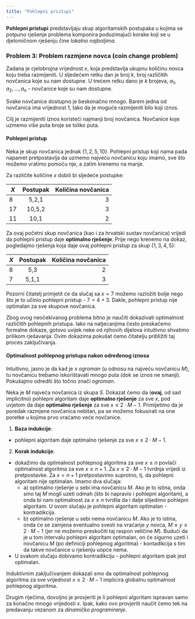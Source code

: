 ```yaml
---
title: "Pohlepni pristupi" 
---
```


**Pohlepni pristupi** predstavljaju skup algoritamskih postupaka u kojima se potpuno rješenje problema
komponira poduzimajući korake koji se u djelomičnom rješenju čine *lokalno najboljima*.

### Problem 3: Problem razmjene novca (coin change problem)

Zadana je cjelobrojna vrijednost $x$, koja predstavlja ukupnu količinu novca koju treba razmijeniti.
U sljedećem retku dan je broj $k$, broj različitih novčanica koje su nam dostupne.
U trećem retku dano je $k$ brojeva, $a_1, a_2, ..., a_n$ - novčanice koje su nam dostupne.

Svake novčanice dostupno je beskonačno mnogo. Barem jedna od novčanica ima vrijednost $1$,
tako da je moguće razmijeniti bilo koji iznos.

Cilj je razmijeniti iznos koristeći najmanji broj novčanica. Novčanice koje uzmemo više puta
broje se toliko puta.

#### Pohlepni pristup

Neka je skup novčanica jednak $\{1,2,5,10\}$.
Pohlepni pristup koji nama pada napamet pretpostavlja da uzmemo najveću novčanicu koju imamo,
sve što možemo vratimo pomoću nje, a zatim krenemo na manje.

Za različite količine $x$ dobili bi sljedeće postupke:

| $X$           |      Postupak   |  Količina novčanica   |
| ------------- | :-----------:   | -----: |
| 8   | 5,2,1 | 3  |
| 17   |   10,5,2     |   3  |
| 11      |     10,1       |    2  |

Za ovaj početni skup novčanica (kao i za hrvatski sustav novčanica) vrijedi da
pohlepni pristup daje **optimalno rješenje**. Prije nego krenemo na dokaz,
pogledajmo rješenja koja daje ovaj pohlepni pristup za skup $\{1,3,4,5\}$: 

| $X$           |      Postupak   |  Količina novčanica   |
| ------------- | :-----------:   | -----: |
| 8             | 5,3 | 2  |
| 7      |     5,1,1       |    3  |

Pozorni čitatelj primjetit će da slučaj sa $x=7$ možemo razložiti bolje nego što
je to učinio pohlepni pristup - $7 = 4 + 3$. Dakle, pohlepni pristup nije optimalan
za sve skupove novčanica. 

Zbog ovog neočekivanog problema bitno je naučiti
dokazivati optimalnost različitih pohlepnih pristupa.
Iako na natjecanjima često preskačemo formalne dokaze,
gotovo uvijek neke od njihovih dijelova intuitivno shvatimo prilikom rješavanja.
Ovim dokazima pokušat ćemo čitatelju približiti taj proces zaključivanja.

#### Optimalnost pohlepnog pristupa nakon određenog iznosa

Intuitivno, jasno je da kad je $x$ *ogroman* (u odnosu na najveću novčanicu $M$),
tu novčanicu trebamo iskorištavati mnogo puta (dok se iznos ne smanji).
Pokušajmo odrediti što točno znači *ogroman*.

Neka je $M$ najveća novčanica iz skupa $S$.
Dokazat ćemo da (**ovaj**, od sad implicitno) pohlepni algoritam 
daje **optimalno rješenje** za sve $x$, pod uvjetom
da daje **optimalno rješenje** za sve $x \leq 2 \cdot M - 1$.
Primijetimo da je poredak razmjene novčanica nebitan, 
pa se možemo fokusirati na one poretke u kojima prvo vraćamo veće novčanice. 

1. **Baza indukcije**: 
- pohlepni algoritam daje optimalno rješenje za sve $x \leq 2 \cdot M -1$.

2. **Korak indukcije**: 
* dokažimo da optimalnost pohlepnog algoritma za sve $x \leq n$ povlači optimalnost algoritma
za sve $x \leq n+1$. Za $x \leq 2 \cdot M-1$ tvrdnja vrijedi iz pretpostavke. 
Za $x = n+1$ pretpostavimo suprotno, tj. da pohlepni algoritam nije optimalan. 
Imamo dva slučaja:
  *  a) optimalno rješenje u sebi ima novčanicu $M$. Ako je to istina, onda smo taj $M$ mogli uzeti
odmah (što bi napravio i pohlepni algoritam), a onda bi nam optimalnost za $x \leq n$ tvrdila
da i dalje slijedimo pohlepni algoritam. U ovom slučaju je pohlepni algoritam optimalan - kontradikcija.
  *  b) optimalno rješenje u sebi nema novčanicu $M$. Ako je to istina, onda će se zamjena eventualno svesti na vraćanje $y$ novca, $M \leq y \leq 2 \cdot M -1$ (jer ne možemo preskočiti taj raspon veličine $M$).
Budući da je u tom intervalu pohlepni algoritam optimalan, on će sigurno uzeti i novčanicu $M$ (po definiciji pohlepnog algoritma) - kontadikcija s tim da takve novčanice u rješenju uopće nema.
* U svakom slučaju dobivamo kontradikciju - pohlepni algoritam ipak jest optimalan.

Induktivnim zaključivanjem dokazali smo da optimalnost pohlepnog algoritma za
sve vrijednost $x \leq 2 \cdot M - 1$ implicira globalnu optimalnost pohlepnog algoritma.

Drugim riječima, dovoljno je provjeriti je li pohlepni algoritam ispravan
samo za konačno mnogo vrijedosti $x$. Ipak, kako ovo provjeriti naučit ćemo
tek na predavanju vezanom za *dinamičko programiranje*.











